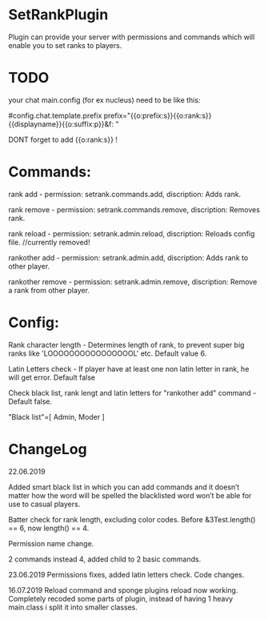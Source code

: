 # SetRankPlugin
Plugin can provide your server with permissions and commands which will enable you to set ranks to players.

# TODO
your chat main.config (for ex nucleus) need to be like this:

 #config.chat.template.prefix
 prefix="{{o:prefix:s}}{{o:rank:s}}{{displayname}}{{o:suffix:p}}&f: "
 
 DONT forget to add {{o:rank:s}} !

# Commands:
rank add - permission: setrank.commands.add, discription: Adds rank.

rank remove - permission: setrank.commands.remove, discription: Removes rank.

rank reload - permission: setrank.admin.reload, discription: Reloads config file. //currently removed! 

rankother add - permission: setrank.admin.add, discription: Adds rank to other player.

rankother remove - permission: setrank.admin.remove, discription: Remove a rank from other player.

# Config: 
Rank character length - Determines length of rank, to prevent super big ranks like 'LOOOOOOOOOOOOOOOOL' etc. Default value 6.

Latin Letters check - If player have at least one non latin letter in rank, he will get error. Default false

Check black list, rank lengt and latin letters for "rankother add" command - Default false.

"Black list"=[
    Admin,
    Moder
]

# ChangeLog 
22.06.2019

Added smart black list in which you can add commands and it doesn’t matter how the word will be spelled the blacklisted word won’t be able for use to casual players.

Batter check for rank length, excluding color codes. Before &3Test.length() == 6, now length() == 4. 

Permission name change.

2 commands instead 4, added child to 2 basic commands.

23.06.2019
Permissions fixes, added latin letters check. Code changes. 

16.07.2019
Reload command and sponge plugins reload now working. Completely recoded some parts of plugin, instead of having 1 heavy main.class i split it into smaller classes. 
